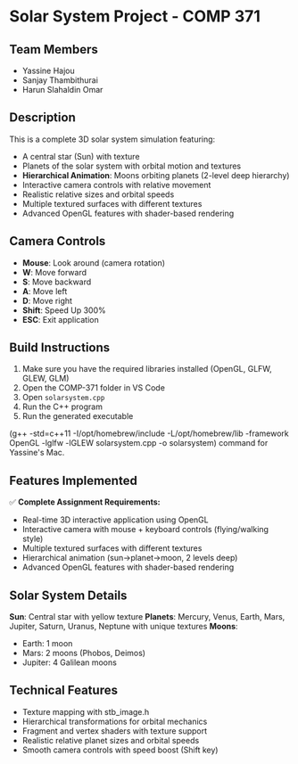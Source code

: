 # Solar System Project - COMP 371

## Team Members

- Yassine Hajou
- Sanjay Thambithurai
- Harun Slahaldin Omar

## Description

This is a complete 3D solar system simulation featuring:

- A central star (Sun) with texture
- Planets of the solar system with orbital motion and textures
- **Hierarchical Animation**: Moons orbiting planets (2-level deep hierarchy)
- Interactive camera controls with relative movement
- Realistic relative sizes and orbital speeds
- Multiple textured surfaces with different textures
- Advanced OpenGL features with shader-based rendering

## Camera Controls

- **Mouse**: Look around (camera rotation)
- **W**: Move forward
- **S**: Move backward
- **A**: Move left
- **D**: Move right
- **Shift**: Speed Up 300%
- **ESC**: Exit application

## Build Instructions

1. Make sure you have the required libraries installed (OpenGL, GLFW, GLEW, GLM)
2. Open the COMP-371 folder in VS Code
3. Open `solarsystem.cpp`
4. Run the C++ program
5. Run the generated executable

(g++ -std=c++11 -I/opt/homebrew/include -L/opt/homebrew/lib -framework OpenGL -lglfw -lGLEW solarsystem.cpp -o solarsystem) command for Yassine's Mac.

## Features Implemented

✅ **Complete Assignment Requirements:**
- Real-time 3D interactive application using OpenGL
- Interactive camera with mouse + keyboard controls (flying/walking style)
- Multiple textured surfaces with different textures
- Hierarchical animation (sun→planet→moon, 2 levels deep)
- Advanced OpenGL features with shader-based rendering

## Solar System Details

**Sun**: Central star with yellow texture
**Planets**: Mercury, Venus, Earth, Mars, Jupiter, Saturn, Uranus, Neptune with unique textures
**Moons**: 
- Earth: 1 moon
- Mars: 2 moons (Phobos, Deimos)
- Jupiter: 4 Galilean moons

## Technical Features

- Texture mapping with stb_image.h
- Hierarchical transformations for orbital mechanics
- Fragment and vertex shaders with texture support
- Realistic relative planet sizes and orbital speeds
- Smooth camera controls with speed boost (Shift key)
